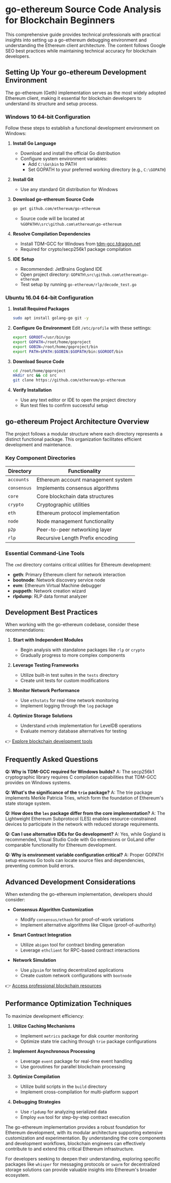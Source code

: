 # go-ethereum Source Code Analysis for Blockchain Beginners

This comprehensive guide provides technical professionals with practical insights into setting up a go-ethereum debugging environment and understanding the Ethereum client architecture. The content follows Google SEO best practices while maintaining technical accuracy for blockchain developers.

## Setting Up Your go-ethereum Development Environment

The go-ethereum (Geth) implementation serves as the most widely adopted Ethereum client, making it essential for blockchain developers to understand its structure and setup process.

### Windows 10 64-bit Configuration

Follow these steps to establish a functional development environment on Windows:

1. **Install Go Language**
   - Download and install the official Go distribution
   - Configure system environment variables:
     - Add `C:\Go\bin` to PATH
     - Set GOPATH to your preferred working directory (e.g., `C:\GOPATH`)

2. **Install Git**
   - Use any standard Git distribution for Windows

3. **Download go-ethereum Source Code**
   ```bash
   go get github.com/ethereum/go-ethereum
   ```
   - Source code will be located at `%GOPATH%\src\github.com\ethereum\go-ethereum`

4. **Resolve Compilation Dependencies**
   - Install TDM-GCC for Windows from [tdm-gcc.tdragon.net](http://tdm-gcc.tdragon.net/download)
   - Required for crypto/secp256k1 package compilation

5. **IDE Setup**
   - Recommended: JetBrains Gogland IDE
   - Open project directory: `GOPATH\src\github.com\ethereum\go-ethereum`
   - Test setup by running `go-ethereum/rlp/decode_test.go`

### Ubuntu 16.04 64-bit Configuration

1. **Install Required Packages**
   ```bash
   sudo apt install golang-go git -y
   ```

2. **Configure Go Environment**
   Edit `/etc/profile` with these settings:
   ```bash
   export GOROOT=/usr/bin/go
   export GOPATH=/root/home/goproject
   export GOBIN=/root/home/goproject/bin
   export PATH=$PATH:$GOBIN:$GOPATH/bin:$GOROOT/bin
   ```

3. **Download Source Code**
   ```bash
   cd /root/home/goproject
   mkdir src && cd src
   git clone https://github.com/ethereum/go-ethereum
   ```

4. **Verify Installation**
   - Use any text editor or IDE to open the project directory
   - Run test files to confirm successful setup

## go-ethereum Project Architecture Overview

The project follows a modular structure where each directory represents a distinct functional package. This organization facilitates efficient development and maintenance.

### Key Component Directories

| Directory       | Functionality                          |
|-----------------|----------------------------------------|
| `accounts`      | Ethereum account management system     |
| `consensus`     | Implements consensus algorithms        |
| `core`          | Core blockchain data structures        |
| `crypto`        | Cryptographic utilities                |
| `eth`           | Ethereum protocol implementation       |
| `node`          | Node management functionality          |
| `p2p`           | Peer-to-peer networking layer          |
| `rlp`           | Recursive Length Prefix encoding       |

### Essential Command-Line Tools

The `cmd` directory contains critical utilities for Ethereum development:

- **geth**: Primary Ethereum client for network interaction
- **bootnode**: Network discovery service node
- **evm**: Ethereum Virtual Machine debugger
- **puppeth**: Network creation wizard
- **rlpdump**: RLP data format analyzer

## Development Best Practices

When working with the go-ethereum codebase, consider these recommendations:

1. **Start with Independent Modules**
   - Begin analysis with standalone packages like `rlp` or `crypto`
   - Gradually progress to more complex components

2. **Leverage Testing Frameworks**
   - Utilize built-in test suites in the `tests` directory
   - Create unit tests for custom modifications

3. **Monitor Network Performance**
   - Use `ethstats` for real-time network monitoring
   - Implement logging through the `log` package

4. **Optimize Storage Solutions**
   - Understand `ethdb` implementation for LevelDB operations
   - Evaluate memory database alternatives for testing

👉 [Explore blockchain development tools](https://bit.ly/okx-bonus)

## Frequently Asked Questions

**Q: Why is TDM-GCC required for Windows builds?**
A: The secp256k1 cryptographic library requires C compilation capabilities that TDM-GCC provides on Windows systems.

**Q: What's the significance of the `trie` package?**
A: The trie package implements Merkle Patricia Tries, which form the foundation of Ethereum's state storage system.

**Q: How does the `les` package differ from the core implementation?**
A: The Lightweight Ethereum Subprotocol (LES) enables resource-constrained devices to participate in the network with reduced storage requirements.

**Q: Can I use alternative IDEs for Go development?**
A: Yes, while Gogland is recommended, Visual Studio Code with Go extensions or GoLand offer comparable functionality for Ethereum development.

**Q: Why is environment variable configuration critical?**
A: Proper GOPATH setup ensures Go tools can locate source files and dependencies, preventing common build errors.

## Advanced Development Considerations

When extending the go-ethereum implementation, developers should consider:

- **Consensus Algorithm Customization**
  - Modify `consensus/ethash` for proof-of-work variations
  - Implement alternative algorithms like Clique (proof-of-authority)

- **Smart Contract Integration**
  - Utilize `abigen` tool for contract binding generation
  - Leverage `ethclient` for RPC-based contract interactions

- **Network Simulation**
  - Use `p2psim` for testing decentralized applications
  - Create custom network configurations with `bootnode`

👉 [Access professional blockchain resources](https://bit.ly/okx-bonus)

## Performance Optimization Techniques

To maximize development efficiency:

1. **Utilize Caching Mechanisms**
   - Implement `metrics` package for disk counter monitoring
   - Optimize state trie caching through `trie` package configurations

2. **Implement Asynchronous Processing**
   - Leverage `event` package for real-time event handling
   - Use goroutines for parallel blockchain processing

3. **Optimize Compilation**
   - Utilize build scripts in the `build` directory
   - Implement cross-compilation for multi-platform support

4. **Debugging Strategies**
   - Use `rlpdump` for analyzing serialized data
   - Employ `evm` tool for step-by-step contract execution

The go-ethereum implementation provides a robust foundation for Ethereum development, with its modular architecture supporting extensive customization and experimentation. By understanding the core components and development workflows, blockchain engineers can effectively contribute to and extend this critical Ethereum infrastructure.

For developers seeking to deepen their understanding, exploring specific packages like `whisper` for messaging protocols or `swarm` for decentralized storage solutions can provide valuable insights into Ethereum's broader ecosystem.